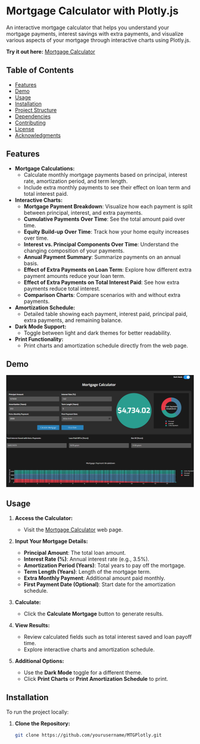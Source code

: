 # Mortgage Calculator with Plotly.js

An interactive mortgage calculator that helps you understand your mortgage payments, interest savings with extra payments, and visualize various aspects of your mortgage through interactive charts using Plotly.js.

**Try it out here:** [Mortgage Calculator](https://richardmalo.github.io/MTGPlotly/)

## Table of Contents

- [Features](#features)
- [Demo](#demo)
- [Usage](#usage)
- [Installation](#installation)
- [Project Structure](#project-structure)
- [Dependencies](#dependencies)
- [Contributing](#contributing)
- [License](#license)
- [Acknowledgments](#acknowledgments)

## Features

- **Mortgage Calculations:**
  - Calculate monthly mortgage payments based on principal, interest rate, amortization period, and term length.
  - Include extra monthly payments to see their effect on loan term and total interest paid.
- **Interactive Charts:**
  - **Mortgage Payment Breakdown**: Visualize how each payment is split between principal, interest, and extra payments.
  - **Cumulative Payments Over Time**: See the total amount paid over time.
  - **Equity Build-up Over Time**: Track how your home equity increases over time.
  - **Interest vs. Principal Components Over Time**: Understand the changing composition of your payments.
  - **Annual Payment Summary**: Summarize payments on an annual basis.
  - **Effect of Extra Payments on Loan Term**: Explore how different extra payment amounts reduce your loan term.
  - **Effect of Extra Payments on Total Interest Paid**: See how extra payments reduce total interest.
  - **Comparison Charts**: Compare scenarios with and without extra payments.
- **Amortization Schedule:**
  - Detailed table showing each payment, interest paid, principal paid, extra payments, and remaining balance.
- **Dark Mode Support:**
  - Toggle between light and dark themes for better readability.
- **Print Functionality:**
  - Print charts and amortization schedule directly from the web page.

## Demo

![Mortgage Calculator Screenshot](screenshot.png)

## Usage

1. **Access the Calculator:**
   - Visit the [Mortgage Calculator](https://richardmalo.github.io/MTGPlotly/) web page.

2. **Input Your Mortgage Details:**
   - **Principal Amount**: The total loan amount.
   - **Interest Rate (%)**: Annual interest rate (e.g., 3.5%).
   - **Amortization Period (Years)**: Total years to pay off the mortgage.
   - **Term Length (Years)**: Length of the mortgage term.
   - **Extra Monthly Payment**: Additional amount paid monthly.
   - **First Payment Date (Optional)**: Start date for the amortization schedule.

3. **Calculate:**
   - Click the **Calculate Mortgage** button to generate results.

4. **View Results:**
   - Review calculated fields such as total interest saved and loan payoff time.
   - Explore interactive charts and amortization schedule.

5. **Additional Options:**
   - Use the **Dark Mode** toggle for a different theme.
   - Click **Print Charts** or **Print Amortization Schedule** to print.

## Installation

To run the project locally:

1. **Clone the Repository:**

   ```bash
   git clone https://github.com/yourusername/MTGPlotly.git
